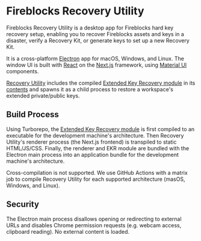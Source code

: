 # Fireblocks Recovery Utility

Fireblocks Recovery Utility is a desktop app for Fireblocks hard key recovery setup, enabling you to recover Fireblocks assets and keys in a disaster, verify a Recovery Kit, or generate keys to set up a new Recovery Kit.

It is a cross-platform [Electron](https://www.electronjs.org/) app for macOS, Windows, and Linux. The window UI is built with [React](https://reactjs.org/) on the [Next.js](https://nextjs.org/) framework, using [Material UI](https://mui.com/material-ui/getting-started/overview/) components.

[Recovery Utility](../recovery-utility/) includes the compiled [Extended Key Recovery module](../extended-key-recovery/) in its [contents](https://www.electron.build/configuration/contents.html#extrafiles) and spawns it as a child process to restore a workspace's extended private/public keys.

## Build Process

Using Turborepo, the [Extended Key Recovery module](../extended-key-recovery/) is first compiled to an executable for the development machine's architecture. Then Recovery Utility's renderer process (the Next.js frontend) is transpiled to static HTML/JS/CSS. Finally, the renderer and EKR module are bundled with the Electron main process into an application bundle for the development machine's architecture.

Cross-compilation is not supported. We use GitHub Actions with a matrix job to compile Recovery Utility for each supported architecture (masOS, Windows, and Linux).

## Security

The Electron main process disallows opening or redirecting to external URLs and disables Chrome permission requests (e.g. webcam access, clipboard reading). No external content is loaded.
